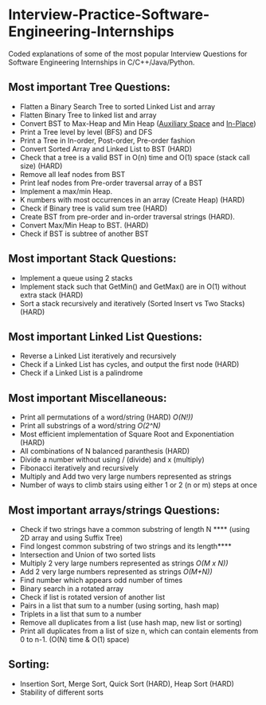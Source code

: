 # Interview-Practice-Software-Engineering-Internships
Coded explanations of some of the most popular Interview Questions for Software Engineering Internships in C/C++/Java/Python.

## Most important Tree Questions:
- Flatten a Binary Search Tree to sorted Linked List and array
- Flatten Binary Tree to linked list and array
- Convert BST to Max-Heap and Min Heap (<a href="http://www.geeksforgeeks.org/convert-bst-min-heap/">Auxiliary Space</a> and <a href="http://www.geeksforgeeks.org/in-place-convert-bst-into-a-min-heap/">In-Place</a>)
- Print a Tree level by level (BFS) and DFS
- Print a Tree in In-order, Post-order, Pre-order fashion
- Convert Sorted Array and Linked List to BST (HARD)
- Check that a tree is a valid BST in O(n) time and O(1) space (stack call size) (HARD)
- Remove all leaf nodes from BST
- Print leaf nodes from Pre-order traversal array of a BST
- Implement a max/min Heap.
- K numbers with most occurrences in an array (Create Heap) (HARD)
- Check if Binary tree is valid sum tree (HARD)
- Create BST from pre-order and in-order traversal strings (HARD).
- Convert Max/Min Heap to BST. (HARD)
- Check if BST is subtree of another BST

## Most important Stack Questions:
- Implement a queue using 2 stacks
- Implement stack such that GetMin() and GetMax() are in O(1) without extra stack (HARD)
- Sort a stack recursively and iteratively (Sorted Insert vs Two Stacks) (HARD)

## Most important Linked List Questions:
- Reverse a Linked List iteratively and recursively
- Check if a Linked List has cycles, and output the first node (HARD)
- Check if a Linked List is a palindrome

## Most important Miscellaneous:
- Print all permutations of a word/string (HARD) *O(N!))*
- Print all substrings of a word/string *O(2^N)*
- Most efficient implementation of Square Root and Exponentiation (HARD)
- All combinations of N balanced paranthesis (HARD)
- Divide a number without using / (divide) and x (multiply)
- Fibonacci iteratively and recursively
- Multiply and Add two very large numbers represented as strings
- Number of ways to climb stairs using either 1 or 2 (n or m) steps at once

## Most important arrays/strings Questions:
- Check if two strings have a common substring of length N **** (using 2D array and using Suffix Tree)
- Find longest common substring of two strings and its length****
- Intersection and Union of two sorted lists
- Multiply 2 very large numbers represented as strings *O(M x N))*
- Add 2 very large numbers represented as strings *O(M+N))*
- Find number which appears odd number of times
- Binary search in a rotated array
- Check if list is rotated version of another list
- Pairs in a list that sum to a number (using sorting, hash map)
- Triplets in a list that sum to a number
- Remove all duplicates from a list (use hash map, new list or sorting)
- Print all duplicates from a list of size n, which can contain elements from 0 to n-1. (O(N) time & O(1) space)

## Sorting:
- Insertion Sort, Merge Sort, Quick Sort (HARD), Heap Sort (HARD)
- Stability of different sorts
